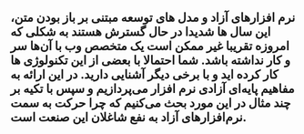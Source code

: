 نرم افزارهای آزاد و مدل های توسعه مبتنی بر باز بودن متن، این سال ها شدیدا در حال گسترش هستند به شکلی که امروزه تقریبا غیر ممکن است یک متخصص وب با آن‌ها سر و کار نداشته باشد. شما احتمالا با بعضی از این تکنولوژی ها کار کرده اید و با برخی دیگر آشنایی دارید. در این ارائه به مفاهیم پایه‌ای آزادی نرم افزار می‌پردازیم و سپس با تکیه بر چند مثال در این مورد بحث می‌کنیم که چرا حرکت به سمت نرم‌افزارهای آزاد به نفع شاغلان این صنعت است.
----

